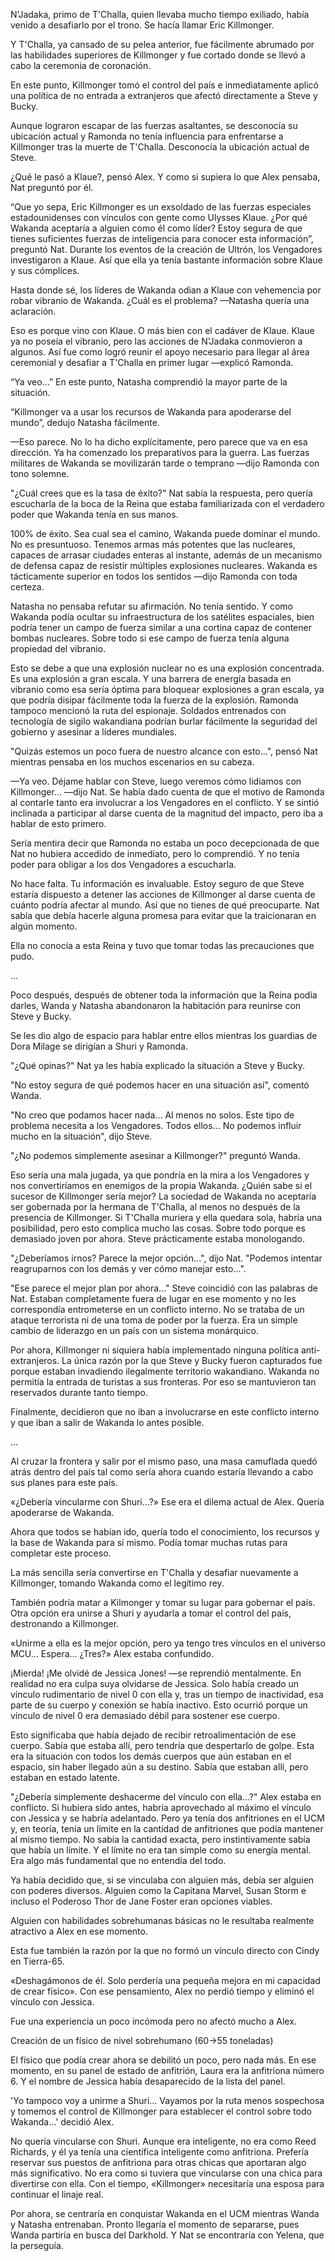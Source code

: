 
N'Jadaka, primo de T'Challa, quien llevaba mucho tiempo exiliado, había venido a desafiarlo por el trono. Se hacía llamar Eric Killmonger.

Y T'Challa, ya cansado de su pelea anterior, fue fácilmente abrumado por las habilidades superiores de Killmonger y fue cortado donde se llevó a cabo la ceremonia de coronación.

En este punto, Killmonger tomó el control del país e inmediatamente aplicó una política de no entrada a extranjeros que afectó directamente a Steve y Bucky.

Aunque lograron escapar de las fuerzas asaltantes, se desconocía su ubicación actual y Ramonda no tenía influencia para enfrentarse a Killmonger tras la muerte de T'Challa. Desconocía la ubicación actual de Steve.

¿Qué le pasó a Klaue?, pensó Alex. Y como si supiera lo que Alex pensaba, Nat preguntó por él.

“Que yo sepa, Eric Killmonger es un exsoldado de las fuerzas especiales estadounidenses con vínculos con gente como Ulysses Klaue. ¿Por qué Wakanda aceptaría a alguien como él como líder? Estoy segura de que tienes suficientes fuerzas de inteligencia para conocer esta información”, preguntó Nat. Durante los eventos de la creación de Ultrón, los Vengadores investigaron a Klaue. Así que ella ya tenía bastante información sobre Klaue y sus cómplices.

Hasta donde sé, los líderes de Wakanda odian a Klaue con vehemencia por robar vibranio de Wakanda. ¿Cuál es el problema? —Natasha quería una aclaración.

Eso es porque vino con Klaue. O más bien con el cadáver de Klaue. Klaue ya no poseía el vibranio, pero las acciones de N'Jadaka conmovieron a algunos. Así fue como logró reunir el apoyo necesario para llegar al área ceremonial y desafiar a T'Challa en primer lugar —explicó Ramonda.

“Ya veo…” En este punto, Natasha comprendió la mayor parte de la situación.

“Killmonger va a usar los recursos de Wakanda para apoderarse del mundo”, dedujo Natasha fácilmente.

—Eso parece. No lo ha dicho explícitamente, pero parece que va en esa dirección. Ya ha comenzado los preparativos para la guerra. Las fuerzas militares de Wakanda se movilizarán tarde o temprano —dijo Ramonda con tono solemne.

"¿Cuál crees que es la tasa de éxito?" Nat sabía la respuesta, pero quería escucharla de la boca de la Reina que estaba familiarizada con el verdadero poder que Wakanda tenía en sus manos.

100% de éxito. Sea cual sea el camino, Wakanda puede dominar el mundo. No es presuntuoso. Tenemos armas más potentes que las nucleares, capaces de arrasar ciudades enteras al instante, además de un mecanismo de defensa capaz de resistir múltiples explosiones nucleares. Wakanda es tácticamente superior en todos los sentidos —dijo Ramonda con toda certeza.

Natasha no pensaba refutar su afirmación. No tenía sentido. Y como Wakanda podía ocultar su infraestructura de los satélites espaciales, bien podría tener un campo de fuerza similar a una cortina capaz de contener bombas nucleares. Sobre todo si ese campo de fuerza tenía alguna propiedad del vibranio.

Esto se debe a que una explosión nuclear no es una explosión concentrada. Es una explosión a gran escala. Y una barrera de energía basada en vibranio como esa sería óptima para bloquear explosiones a gran escala, ya que podría disipar fácilmente toda la fuerza de la explosión. Ramonda tampoco mencionó la ruta del espionaje. Soldados entrenados con tecnología de sigilo wakandiana podrían burlar fácilmente la seguridad del gobierno y asesinar a líderes mundiales.

"Quizás estemos un poco fuera de nuestro alcance con esto...", pensó Nat mientras pensaba en los muchos escenarios en su cabeza.

—Ya veo. Déjame hablar con Steve, luego veremos cómo lidiamos con Killmonger... —dijo Nat. Se había dado cuenta de que el motivo de Ramonda al contarle tanto era involucrar a los Vengadores en el conflicto. Y se sintió inclinada a participar al darse cuenta de la magnitud del impacto, pero iba a hablar de esto primero.

Sería mentira decir que Ramonda no estaba un poco decepcionada de que Nat no hubiera accedido de inmediato, pero lo comprendió. Y no tenía poder para obligar a los dos Vengadores a escucharla.

No hace falta. Tu información es invaluable. Estoy seguro de que Steve estaría dispuesto a detener las acciones de Killmonger al darse cuenta de cuánto podría afectar al mundo. Así que no tienes de qué preocuparte. Nat sabía que debía hacerle alguna promesa para evitar que la traicionaran en algún momento.

Ella no conocía a esta Reina y tuvo que tomar todas las precauciones que pudo.

…

Poco después, después de obtener toda la información que la Reina podía darles, Wanda y Natasha abandonaron la habitación para reunirse con Steve y Bucky.

Se les dio algo de espacio para hablar entre ellos mientras los guardias de Dora Milage se dirigían a Shuri y Ramonda.

"¿Qué opinas?" Nat ya les había explicado la situación a Steve y Bucky.

"No estoy segura de qué podemos hacer en una situación así", comentó Wanda.

"No creo que podamos hacer nada... Al menos no solos. Este tipo de problema necesita a los Vengadores. Todos ellos... No podemos influir mucho en la situación", dijo Steve.

"¿No podemos simplemente asesinar a Killmonger?" preguntó Wanda.

Eso sería una mala jugada, ya que pondría en la mira a los Vengadores y nos convertiríamos en enemigos de la propia Wakanda. ¿Quién sabe si el sucesor de Killmonger sería mejor? La sociedad de Wakanda no aceptaría ser gobernada por la hermana de T'Challa, al menos no después de la presencia de Killmonger. Si T'Challa muriera y ella quedara sola, habría una posibilidad, pero esto complica mucho las cosas. Sobre todo porque es demasiado joven por ahora. Steve prácticamente estaba monologando.

"¿Deberíamos irnos? Parece la mejor opción...", dijo Nat. "Podemos intentar reagruparnos con los demás y ver cómo manejar esto...".

"Ese parece el mejor plan por ahora..." Steve coincidió con las palabras de Nat. Estaban completamente fuera de lugar en ese momento y no les correspondía entrometerse en un conflicto interno. No se trataba de un ataque terrorista ni de una toma de poder por la fuerza. Era un simple cambio de liderazgo en un país con un sistema monárquico.

Por ahora, Killmonger ni siquiera había implementado ninguna política anti-extranjeros. La única razón por la que Steve y Bucky fueron capturados fue porque estaban invadiendo ilegalmente territorio wakandiano. Wakanda no permitía la entrada de turistas a sus fronteras. Por eso se mantuvieron tan reservados durante tanto tiempo.

Finalmente, decidieron que no iban a involucrarse en este conflicto interno y que iban a salir de Wakanda lo antes posible.

…

Al cruzar la frontera y salir por el mismo paso, una masa camuflada quedó atrás dentro del país tal como sería ahora cuando estaría llevando a cabo sus planes para este país.

«¿Debería vincularme con Shuri...?» Ese era el dilema actual de Alex. Quería apoderarse de Wakanda.

Ahora que todos se habían ido, quería todo el conocimiento, los recursos y la base de Wakanda para sí mismo. Podía tomar muchas rutas para completar este proceso.

La más sencilla sería convertirse en T'Challa y desafiar nuevamente a Killmonger, tomando Wakanda como el legítimo rey.

También podría matar a Kilmonger y tomar su lugar para gobernar el país. Otra opción era unirse a Shuri y ayudarla a tomar el control del país, destronando a Killmonger.

«Unirme a ella es la mejor opción, pero ya tengo tres vínculos en el universo MCU... Espera... ¿Tres?» Alex estaba confundido.

¡Mierda! ¡Me olvidé de Jessica Jones! —se reprendió mentalmente. En realidad no era culpa suya olvidarse de Jessica. Solo había creado un vínculo rudimentario de nivel 0 con ella y, tras un tiempo de inactividad, esa parte de su cuerpo y conexión se había inactivo. Esto ocurrió porque un vínculo de nivel 0 era demasiado débil para sostener ese cuerpo.

Esto significaba que había dejado de recibir retroalimentación de ese cuerpo. Sabía que estaba allí, pero tendría que despertarlo de golpe. Esta era la situación con todos los demás cuerpos que aún estaban en el espacio, sin haber llegado aún a su destino. Sabía que estaban allí, pero estaban en estado latente.

"¿Debería simplemente deshacerme del vínculo con ella...?" Alex estaba en conflicto. Si hubiera sido antes, habría aprovechado al máximo el vínculo con Jessica y se habría adelantado. Pero ya tenía dos anfitriones en el UCM y, en teoría, tenía un límite en la cantidad de anfitriones que podía mantener al mismo tiempo. No sabía la cantidad exacta, pero instintivamente sabía que había un límite. Y el límite no era tan simple como su energía mental. Era algo más fundamental que no entendía del todo.

Ya había decidido que, si se vinculaba con alguien más, debía ser alguien con poderes diversos. Alguien como la Capitana Marvel, Susan Storm e incluso el Poderoso Thor de Jane Foster eran opciones viables.

Alguien con habilidades sobrehumanas básicas no le resultaba realmente atractivo a Alex en ese momento.

Esta fue también la razón por la que no formó un vínculo directo con Cindy en Tierra-65.

«Deshagámonos de él. Solo perdería una pequeña mejora en mi capacidad de crear físico». Con ese pensamiento, Alex no perdió tiempo y eliminó el vínculo con Jessica.

Fue una experiencia un poco incómoda pero no afectó mucho a Alex.

Creación de un físico de nivel sobrehumano (60->55 toneladas)

El físico que podía crear ahora se debilitó un poco, pero nada más. En ese momento, en su panel de estado de anfitrión, Laura era la anfitriona número 6. Y el nombre de Jessica había desaparecido de la lista del panel.

'Yo tampoco voy a unirme a Shuri... Vayamos por la ruta menos sospechosa y tomemos el control de Killmonger para establecer el control sobre todo Wakanda...' decidió Alex.

No quería vincularse con Shuri. Aunque era inteligente, no era como Reed Richards, y él ya tenía una científica inteligente como anfitriona. Prefería reservar sus puestos de anfitriona para otras chicas que aportaran algo más significativo. No era como si tuviera que vincularse con una chica para divertirse con ella. Con el tiempo, «Killmonger» necesitaría una esposa para continuar el linaje real.

Por ahora, se centraría en conquistar Wakanda en el UCM mientras Wanda y Natasha entrenaban. Pronto llegaría el momento de separarse, pues Wanda partiría en busca del Darkhold. Y Nat se encontraría con Yelena, que la perseguía.
